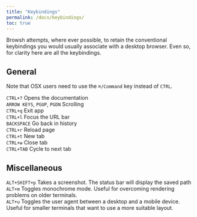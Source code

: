 ```yaml
---
title: "Keybindings"
permalink: /docs/keybindings/
toc: true
---
```


Browsh attempts, where ever possible, to retain the conventional keybindings
you would usually associate with a desktop browser. Even so, for clarity here
are all the keybindings.

## General

Note that OSX users need to use the `⌘/Command` key instead of `CTRL`.

`CTRL+?` Opens the documentation    
`ARROW KEYS`, `PGUP`, `PGDN` Scrolling    
`CTRL+q` Exit app    
`CTRL+l` Focus the URL bar   
`BACKSPACE` Go back in history    
`CTRL+r` Reload page    
`CTRL+t` New tab    
`CTRL+w` Close tab    
`CTRL+TAB` Cycle to next tab    

## Miscellaneous

`ALT+SHIFT+p` Takes a screenshot. The status bar will display the saved path    
`ALT+m` Toggles monochrome mode. Useful for overcoming rendering problems on older terminals.    
`ALT+u` Toggles the user agent between a desktop and a mobile device. Useful for smaller terminals that want to use a more suitable layout.
